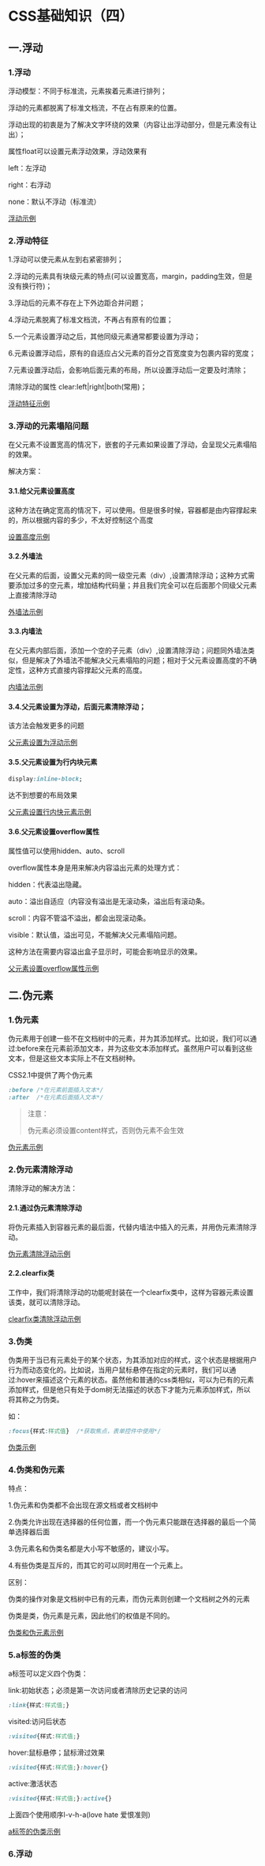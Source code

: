 # CSS基础知识（四）

## 一.浮动

### 1.浮动

浮动模型：不同于标准流，元素挨着元素进行排列；

浮动的元素都脱离了标准文档流，不在占有原来的位置。

浮动出现的初衷是为了解决文字环绕的效果（内容让出浮动部分，但是元素没有让出）；

属性float可以设置元素浮动效果，浮动效果有

left：左浮动

right：右浮动

none：默认不浮动（标准流）

[浮动示例](../code/6.CSS基础(四)/1.浮动.html)

### 2.浮动特征

1.浮动可以使元素从左到右紧密排列；

2.浮动的元素具有块级元素的特点(可以设置宽高，margin，padding生效，但是没有换行符)；

3.浮动后的元素不存在上下外边距合并问题；

4.浮动元素脱离了标准文档流，不再占有原有的位置；

5.一个元素设置浮动之后，其他同级元素通常都要设置为浮动；

6.元素设置浮动后，原有的自适应占父元素的百分之百宽度变为包裹内容的宽度；

7.元素设置浮动后，会影响后面元素的布局，所以设置浮动后一定要及时清除；

清除浮动的属性 clear:left|right|both(常用)；

[浮动特征示例](../code/6.CSS基础(四)/2.浮动特征.html)

### 3.浮动的元素塌陷问题

在父元素不设置宽高的情况下，嵌套的子元素如果设置了浮动，会呈现父元素塌陷的效果。

解决方案：

#### 3.1.给父元素设置高度

这种方法在确定宽高的情况下，可以使用。但是很多时候，容器都是由内容撑起来的，所以根据内容的多少，不太好控制这个高度

[设置高度示例](../code/6.CSS基础(四)/3.浮动塌陷问题-1-设置高度.html)

#### 3.2.外墙法

在父元素的后面，设置父元素的同一级空元素（div）,设置清除浮动；这种方式需要添加过多的空元素，增加结构代码量；并且我们完全可以在后面那个同级父元素上直接清除浮动

[外墙法示例](../code/6.CSS基础(四)/4.浮动塌陷问题-2-外墙法.html)

#### 3.3.内墙法

在父元素内部后面，添加一个空的子元素（div）,设置清除浮动；问题同外墙法类似，但是解决了外墙法不能解决父元素塌陷的问题；相对于父元素设置高度的不确定性，这种方式直接内容撑起父元素的高度。

[内墙法示例](../code/6.CSS基础(四)/5.浮动塌陷问题-3-内墙法.html)

#### 3.4.父元素设置为浮动，后面元素清除浮动；

该方法会触发更多的问题

[父元素设置为浮动示例](../code/6.CSS基础(四)/6.浮动塌陷问题-4-父元素设置浮动.html)

#### 3.5.父元素设置为行内块元素

```css
display:inline-block;
```

达不到想要的布局效果

[父元素设置行内快元素示例](../code/6.CSS基础(四)/7.浮动塌陷问题-5-设置为行内块元素.html)

#### 3.6.父元素设置overflow属性

属性值可以使用hidden、auto、scroll

overflow属性本身是用来解决内容溢出元素的处理方式：

hidden：代表溢出隐藏。

auto：溢出自适应（内容没有溢出是无滚动条，溢出后有滚动条。

scroll：内容不管溢不溢出，都会出现滚动条。

visible：默认值，溢出可见，不能解决父元素塌陷问题。

这种方法在需要内容溢出盒子显示时，可能会影响显示的效果。

[父元素设置overflow属性示例](../code/6.CSS基础(四)/8.浮动塌陷问题-6-父元素设置overflow.html)

## 二.伪元素

### 1.伪元素

伪元素用于创建一些不在文档树中的元素，并为其添加样式。比如说，我们可以通过:before来在元素前添加文本，并为这些文本添加样式。虽然用户可以看到这些文本，但是这些文本实际上不在文档树种。

CSS2.1中提供了两个伪元素

```css
:before /*在元素前面插入文本*/
:after  /*在元素后面插入文本*/
```

> 注意：
>
> 伪元素必须设置content样式，否则伪元素不会生效

[伪元素示例](../code/6.CSS基础(四)/9.伪元素.html)

### 2.伪元素清除浮动

清除浮动的解决方法：

#### 2.1.通过伪元素清除浮动

将伪元素插入到容器元素的最后面，代替内墙法中插入的元素，并用伪元素清除浮动。

[伪元素清除浮动示例](../code/6.CSS基础(四)/10.浮动塌陷问题-7-伪元素.html)

#### 2.2.clearfix类

工作中，我们将清除浮动的功能呢封装在一个clearfix类中，这样为容器元素设置该类，就可以清除浮动。

[clearfix类清除浮动示例](../code/6.CSS基础(四)/11.浮动塌陷问题-8-clearfix类.html)

### 3.伪类

伪类用于当已有元素处于的某个状态，为其添加对应的样式，这个状态是根据用户行为而动态变化的。比如说，当用户鼠标悬停在指定的元素时，我们可以通过:hover来描述这个元素的状态。虽然他和普通的css类相似，可以为已有的元素添加样式，但是他只有处于dom树无法描述的状态下才能为元素添加样式，所以将其称之为伪类。

如：

```css
:focus{样式:样式值}  /*获取焦点，表单控件中使用*/
```

[伪类示例](../code/6.CSS基础(四)/12.伪类.html)

### 4.伪类和伪元素

特点：

1.伪元素和伪类都不会出现在源文档或者文档树中

2.伪类允许出现在选择器的任何位置，而一个伪元素只能跟在选择器的最后一个简单选择器后面

3.伪元素名和伪类名都是大小写不敏感的，建议小写。

4.有些伪类是互斥的，而其它的可以同时用在一个元素上。

区别：

伪类的操作对象是文档树中已有的元素，而伪元素则创建一个文档树之外的元素

伪类是类，伪元素是元素，因此他们的权值是不同的。

[伪类和伪元素示例](../code/6.CSS基础(四)/13.伪元素和伪类.html)

### 5.a标签的伪类

a标签可以定义四个伪类：

link:初始状态；必须是第一次访问或者清除历史记录的访问

```css
:link{样式:样式值;}
```

visited:访问后状态

```css
:visited{样式:样式值;}
```

hover:鼠标悬停；鼠标滑过效果

```css
:visited{样式:样式值;}:hover{}
```

active:激活状态

```css
:visited{样式:样式值;}:active{}
```

上面四个使用顺序l-v-h-a(love hate 爱恨准则)

[a标签的伪类示例](../code/6.CSS基础(四)/14.a标签的伪类.html)

### 6.浮动



